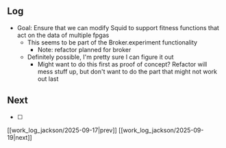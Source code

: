 ## Log
- Goal: Ensure that we can modify Squid to support fitness functions that act on the data of multiple fpgas
	- This seems to be part of the Broker.experiment functionality
		- Note: refactor planned for broker
	- Definitely possible, I'm pretty sure I can figure it out
		- Might want to do this first as proof of concept? Refactor will mess stuff up, but don't want to do the part that might not work out last
## Next
- [ ]

[[work_log_jackson/2025-09-17|prev]] [[work_log_jackson/2025-09-19|next]]
